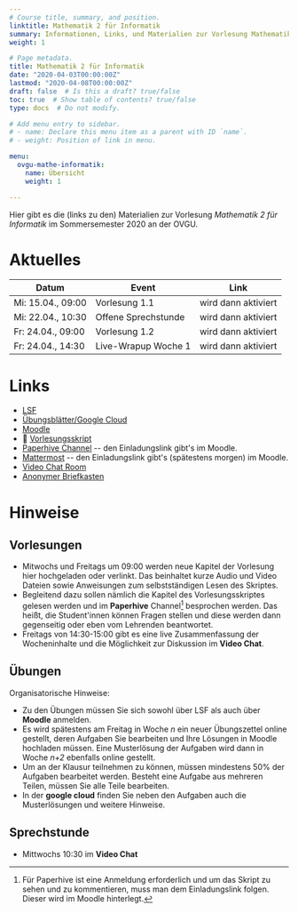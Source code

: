 ```yaml
---
# Course title, summary, and position.
linktitle: Mathematik 2 für Informatik
summary: Informationen, Links, und Materialien zur Vorlesung Mathematik 2 für Informatik an der OVGU im Sommersemester 2020
weight: 1

# Page metadata.
title: Mathematik 2 für Informatik
date: "2020-04-03T00:00:00Z"
lastmod: "2020-04-08T00:00:00Z"
draft: false  # Is this a draft? true/false
toc: true  # Show table of contents? true/false
type: docs  # Do not modify.

# Add menu entry to sidebar.
# - name: Declare this menu item as a parent with ID `name`.
# - weight: Position of link in menu.

menu:
  ovgu-mathe-informatik:
    name: Übersicht
    weight: 1

---
```


Hier gibt es die (links zu den) Materialien zur Vorlesung *Mathematik 2 für
Informatik* im Sommersemester 2020 an der OVGU.

# Aktuelles

| Datum | Event | Link |
| ----- | ----- | ---- |
| Mi: 15.04., 09:00 | Vorlesung 1.1 | wird dann aktiviert | 
| Mi: 22.04., 10:30 | Offene Sprechstunde | wird dann aktiviert |
| Fr: 24.04., 09:00 | Vorlesung 1.2 | wird dann aktiviert | 
| Fr: 24.04., 14:30 | Live-Wrapup Woche 1 | wird dann aktiviert | 

# Links

 * [LSF](https://lsf.ovgu.de/qislsf/rds?state=verpublish&status=init&vmfile=no&publishid=154905&moduleCall=webInfo&publishConfFile=webInfo&publishSubDir=veranstaltung)
 * [Übungsblätter/Google Cloud](https://drive.google.com/open?id=1S6Qi0eOcYlOz30TlTa08f1ty9M72xfJf)
 * [Moodle](https://elearning.ovgu.de/course/view.php?id=7691)
 * :blue_book: [Vorlesungsskript](files/Henk_Skript_Mathe_fuer_Informatiker.pdf)
 * [Paperhive Channel](https://paperhive.org/documents/items/Q5_T1IK-vd5c?a=p:61) -- den Einladungslink gibt's im Moodle.
 * [Mattermost](http://mm.cs.ovgu.de/mathe-info-2/channels/town-square) -- den
   Einladungslink gibt's (sp&auml;testens morgen) im Moodle.
 * [Video Chat Room](https://meet.ovgu.de/MatheInfoZwei)
 * [Anonymer Briefkasten](https://www2.math.uni-magdeburg.de/owncloud/index.php/s/w8j8Xaxo2dfzMIZ)

# Hinweise

## Vorlesungen

 * Mitwochs und Freitags um 09:00 werden neue Kapitel der Vorlesung hier
   hochgeladen oder verlinkt.  Das beinhaltet kurze Audio und Video Dateien
   sowie Anweisungen zum selbstst&auml;ndigen Lesen des Skriptes.
 * Begleitend dazu sollen n&auml;mlich die Kapitel des Vorlesungsskriptes
   gelesen werden und im **Paperhive** Channel[^1] besprochen werden. Das
   hei&szlig;t, die Student'innen können Fragen stellen und diese werden dann
   gegenseitig oder eben vom Lehrenden beantwortet.
 * Freitags von 14:30-15:00 gibt es eine live Zusammenfassung der Wocheninhalte
   und die M&ouml;glichkeit zur Diskussion im **Video Chat**.

## Übungen

Organisatorische Hinweise:
 * Zu den Übungen müssen Sie sich sowohl über LSF als auch über
   **Moodle** anmelden.
 * Es wird spätestens am Freitag in Woche *n* ein neuer Übungszettel online
   gestellt, deren Aufgaben Sie bearbeiten und Ihre Lösungen in Moodle hochladen
   müssen. Eine Musterlösung der Aufgaben wird dann in Woche *n+2* ebenfalls
   online gestellt. 
 * Um an der Klausur teilnehmen zu können, müssen mindestens 50% der
   Aufgaben bearbeitet werden. Besteht eine Aufgabe aus mehreren Teilen,
   müssen Sie alle Teile bearbeiten.  
 * In der **google cloud** finden Sie neben den Aufgaben auch die Musterlösungen
   und weitere Hinweise.

## Sprechstunde

 * Mittwochs 10:30 im **Video Chat**

[^1]: F&uuml;r Paperhive ist eine Anmeldung erforderlich und um das Skript zu
  sehen und zu kommentieren, muss man dem Einladungslink folgen. Dieser wird im
  Moodle hinterlegt.

